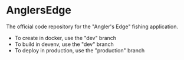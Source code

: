 # AnglersEdge
The official code repository for the "Angler's Edge" fishing application.  
- To create in docker, use the "dev" branch
- To build in devenv, use the "dev" branch
- To deploy in production, use the "production" branch
